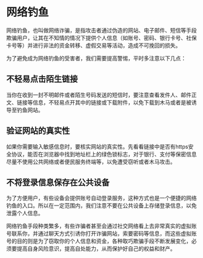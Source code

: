 # 网络钓鱼
网络钓鱼，也叫做网络诈骗，是指攻击者通过伪造的网站、电子邮件、短信等手段欺骗用户，让其在不知情的情况下提供个人信息（如账号、密码、银行卡号、社保卡号等）并进行非法的资金转移、虚假交易等活动，造成不可挽回的损失。

为了避免成为网络钓鱼的受害者，我们需要提高警惕，平时多注意以下几点：

## 不轻易点击陌生链接
当你在收到一封不明邮件或者陌生号码发送的短信时，要注意查看发件人、邮件正文、链接等信息，不轻易点开其中的链接或下载附件，以免下载到木马或者是被诱导至钓鱼网站。

## 验证网站的真实性
如果你需要输入敏感信息时，要核实网站的真实性。先看看链接中是否有https安全协议，能否在浏览器中找到地址栏上的绿色锁标志，对于银行、支付等保密信息尽量不使用公共网络或者便民服务终端等，以免遭受窃听或者木马攻击。

## 不将登录信息保存在公共设备
为了方便用户，有些设备会提供账号自动登录服务，这种方式也是一个便捷的网络钓鱼的入口。所以在一定范围内，我们注意不要在公共设备上存储登录信息，以免泄露个人信息。

网络钓鱼手段种类繁多，有些诈骗者甚至会通过社交网络看上去非常真实的虚拟账号联系你，并通过聊天方式引诱你打开诈骗网站，索要密码等信息，而这些虚拟账号的目的则是为了窃取你的个人信息和资金，各种取巧欺骗手段不断发展变化，必须要提高自身风险意识，提高自处能力，从而保护好自己的权益和财产。
